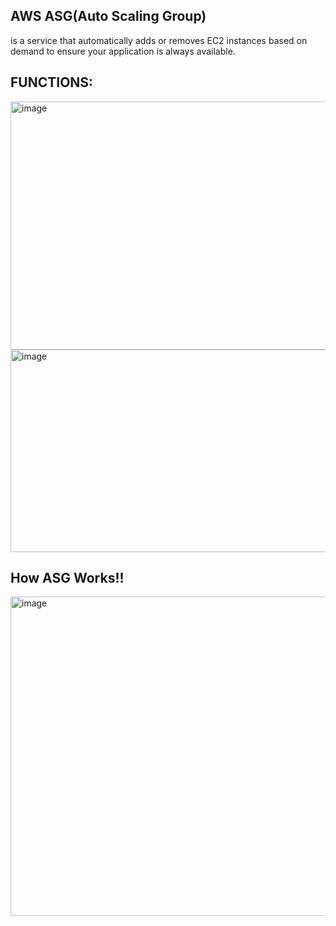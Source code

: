 ## AWS ASG(Auto Scaling Group) 
is a service that automatically adds or removes EC2 instances based on demand to ensure your application is always available.

## FUNCTIONS:
<img width="845" height="397" alt="image" src="https://github.com/user-attachments/assets/ca06e1d6-48f4-4911-a63c-ece20c980da1" />
<img width="826" height="324" alt="image" src="https://github.com/user-attachments/assets/402f8440-14bb-4a8f-9393-a86ccdedcee5" />

## How ASG Works!!
<img width="608" height="511" alt="image" src="https://github.com/user-attachments/assets/f9f80c1c-c12c-4b3c-b028-e208ace0812d" />

